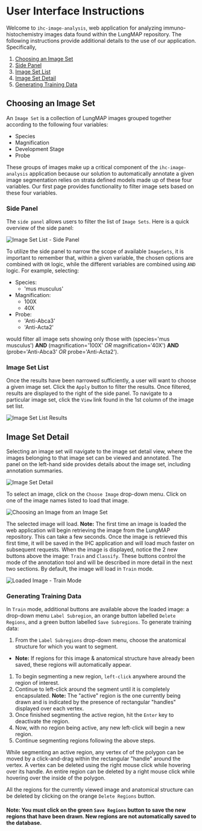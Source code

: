 # User Interface Instructions

Welcome to `ihc-image-analysis`, web application for analyzing immuno-histochemistry images data found within the LungMAP repository.
The following instructions provide additional details to the use of our application. Specifically,

1. [Choosing an Image Set](#choosing-an-imageset)
1. [Side Panel](#side-panel)
1. [Image Set List](#image-set-list)
1. [Image Set Detail](#image-set-detail)
1. [Generating Training Data](#generating-training-data)

<a id="choosing-an-imageset"></a>
## Choosing an Image Set

An `Image Set` is a collection of LungMAP images grouped together according to the following four variables:
- Species
- Magnification
- Development Stage
- Probe

These groups of images make up a critical component of the `ihc-image-analysis` application because our solution to 
automatically annotate a given image segmentation relies on strata defined models made up of these four variables.
Our first page provides functionality to filter image sets based on these four variables.

<a id="side-panel"></a>
### Side Panel

The `side panel` allows users to filter the list of `Image Sets`. Here is a quick overview of the side panel:

![Image Set List - Side Panel](ui-instructions/sidepanel.png)

To utilize the side panel to narrow the scope of available `ImageSets`, it is important to remember that, within a given variable, the chosen
options are combined with `OR` logic, while the different variables are combined using `AND` logic. For example, selecting:
* Species:
  * 'mus musculus'
* Magnification:
  * 100X
  * 40X
* Probe:
  * 'Anti-Abca3'
  * 'Anti-Acta2'

would filter all image sets showing only those with (species='mus musculus') **AND** (magnification='100X' *OR* magnification='40X') **AND** (probe='Anti-Abca3' *OR* probe='Anti-Acta2').

<a id="image-set-list"></a>
### Image Set List

Once the results have been narrowed sufficiently, a user will want to choose a given image set. Click the `Apply` button to filter the results. Once filtered, results are displayed to the right of the side panel. To navigate to a particular image set, click the `View` link found in the 1st column of the image set list.

![Image Set List Results](ui-instructions/imagesets_results.png)

<a id="image-set-detail"></a>
## Image Set Detail

Selecting an image set will navigate to the image set detail view, where the images belonging to that image set can be viewed and annotated. The panel on the left-hand side provides details about the image set, including annotation summaries.

![Image Set Detail](ui-instructions/imageset_b_functionality.png)

 To select an image, click on the `Choose Image` drop-down menu. Click on one of the image names listed to load that image.

![Choosing an Image from an Image Set](ui-instructions/choose_image.png)

The selected image will load. **Note:** The first time an image is loaded the web application will begin retrieving the image from the LungMAP repository. This can take a few seconds. Once the image is retrieved this first time, it will be saved in the IHC application and will load much faster on subsequent requests. When the image is displayed, notice the 2 new buttons above the image: `Train` and `Classify`. These buttons control the mode of the annotation tool and will be described in more detail in the next two sections. By default, the image will load in `Train` mode.

![Loaded Image - Train Mode](ui-instructions/loaded_image.png)

<a id="generating-training-data"></a>
### Generating Training Data

In `Train` mode, additional buttons are available above the loaded image: a drop-down menu `Label
Subregion`, an orange button labelled `Delete Regions`, and a green button labelled `Save Subregions`. To generate training data:

1. From the `Label Subregions` drop-down menu, choose the anatomical structure for which you want to segment.
  * **Note:** If regions for this image & anatomical structure have already been saved, these regions will automatically appear.
1. To begin segmenting a new region, `left-click` anywhere around the region of interest.
1. Continue to left-click around the segment until it is completely encapsulated. **Note:** The "active" region is the one currently being drawn and is indicated by the presence of rectangular "handles" displayed over each vertex.
1. Once finished segmenting the active region, hit the `Enter` key to deactivate the region.
1. Now, with no region being active, any new left-click will begin a new region.
1. Continue segmenting regions following the above steps.

While segmenting an active region, any vertex of of the polygon can be moved by a click-and-drag within the rectangular "handle" around the vertex. A vertex can be deleted using the right mouse click while hovering over its handle. An entire region can be deleted by a right mouse click while hovering over the inside of the polygon.

All the regions for the currently viewed image and anatomical structure can be deleted by clicking on the orange `Delete Regions` button.

#### **Note: You must click on the green `Save Regions` button to save the new regions that have been drawn. New regions are not automatically saved to the database.**
